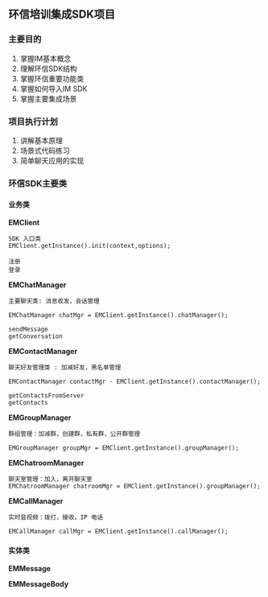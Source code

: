 ## 环信培训集成SDK项目

### 主要目的
1. 掌握IM基本概念
2. 理解环信SDK结构
3. 掌握环信重要功能类
5. 掌握如何导入IM SDK
6. 掌握主要集成场景


### 项目执行计划

1. 讲解基本原理
2. 场景式代码练习
3. 简单聊天应用的实现

### 环信SDK主要类

#### 业务类
**EMClient**

    SDK 入口类
    EMClient.getInstance().init(context,options);
    
    注册
    登录
    
**EMChatManager**

    主要聊天类: 消息收发，会话管理
    
    EMChatManager chatMgr = EMClient.getInstance().chatManager();
    
    sendMessage
    getConversation

**EMContactManager**
    
    聊天好友管理类 : 加减好友，黑名单管理
    
    EMContactManager contactMgr - EMClient.getInstance().contactManager();
    
    getContactsFromServer
    getContacts
    
**EMGroupManager**

    群组管理：加减群，创建群，私有群，公开群管理
    
    EMGroupManager groupMgr = EMClient.getInstance().groupManager();

**EMChatroomManager**

    聊天室管理：加入，离开聊天室
    EMChatroomManager chatroomMgr = EMClient.getInstance().groupManager();
    
    
**EMCallManager**
    
    实时音视频：拨打，接收，IP 电话
    
    EMCallManager callMgr = EMClient.getInstance().callManager();
    
#### 实体类

**EMMessage**

**EMMessageBody**
